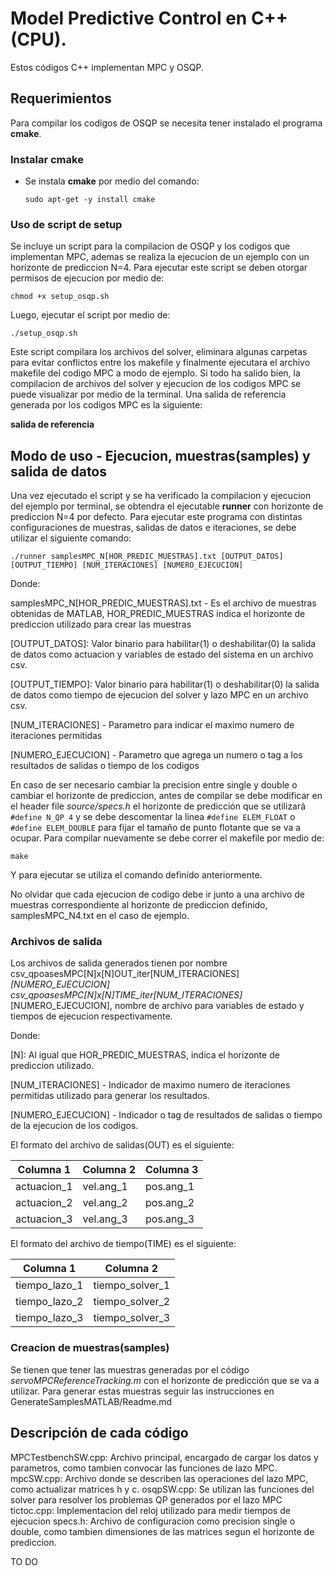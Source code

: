 # Model Predictive Control en C++ (CPU). 

Estos códigos C++ implementan MPC y OSQP.

## Requerimientos

Para compilar los codigos de OSQP se necesita tener instalado el programa **cmake**.

### Instalar cmake

- Se instala **cmake** por medio del comando:

  `sudo apt-get -y install cmake`
  
### Uso de script de setup

Se incluye un script para la compilacion de OSQP y los codigos que implementan MPC, ademas se realiza la ejecucion de un ejemplo con un horizonte de prediccion N=4. Para ejecutar este script se deben otorgar permisos de ejecucion por medio de:

  `chmod +x setup_osqp.sh`
  
Luego, ejecutar el script por medio de:

  `./setup_osqp.sh`

Este script compilara los archivos del solver, eliminara algunas carpetas para evitar conflictos entre los makefile y finalmente ejecutara el archivo makefile del codigo MPC a modo de ejemplo. Si todo ha salido bien, la compilacion de archivos del solver y ejecucion de los codigos MPC se puede visualizar por medio de la terminal. Una salida de referencia generada por los codigos MPC es la siguiente:

**salida de referencia**

## Modo de uso - Ejecucion, muestras(samples) y salida de datos

Una vez ejecutado el script y se ha verificado la compilacion y ejecucion del ejemplo por terminal, se obtendra el ejecutable **runner** con horizonte de prediccion N=4 por defecto. Para ejecutar este programa con distintas configuraciones de muestras, salidas de datos e iteraciones, se debe utilizar el siguiente comando:

`./runner samplesMPC_N[HOR_PREDIC_MUESTRAS].txt [OUTPUT_DATOS] [OUTPUT_TIEMPO] [NUM_ITERACIONES] [NUMERO_EJECUCION]`

Donde:

samplesMPC_N[HOR_PREDIC_MUESTRAS].txt - Es el archivo de muestras obtenidas de MATLAB, HOR_PREDIC_MUESTRAS indica el horizonte de prediccion utilizado para crear las muestras

[OUTPUT_DATOS]: Valor binario para habilitar(1) o deshabilitar(0) la salida de datos como actuacion y variables de estado del sistema en un archivo csv.

[OUTPUT_TIEMPO]: Valor binario para habilitar(1) o deshabilitar(0) la salida de datos como tiempo de ejecucion del solver y lazo MPC en un archivo csv.

[NUM_ITERACIONES] - Parametro para indicar el maximo numero de iteraciones permitidas

[NUMERO_EJECUCION] - Parametro que agrega un numero o tag a los resultados de salidas o tiempo de los codigos

En caso de ser necesario cambiar la precision entre single y double o cambiar el horizonte de prediccion, antes de compilar se debe modificar en el header file *source/specs.h* el horizonte de predicción que se utilizará `#define N_QP 4` y se debe descomentar la linea `#define ELEM_FLOAT` o `#define ELEM_DOUBLE` para fijar el tamaño de punto flotante que se va a ocupar. Para compilar nuevamente se debe correr el makefile por medio de:

 `make`
 
Y para ejecutar se utiliza el comando definido anteriormente.
 
No olvidar que cada ejecucion de codigo debe ir junto a una archivo de muestras correspondiente al horizonte de prediccion definido, samplesMPC_N4.txt en el caso de ejemplo.

### Archivos de salida

Los archivos de salida generados tienen por nombre csv_qpoasesMPC[N]x[N]OUT_iter[NUM_ITERACIONES]_[NUMERO_EJECUCION]
 csv_qpoasesMPC[N]x[N]TIME_iter[NUM_ITERACIONES]_[NUMERO_EJECUCION], nombre de archivo para variables de estado y tiempos de ejecucion respectivamente.
 
Donde: 

[N]: Al igual que HOR_PREDIC_MUESTRAS, indica el horizonte de prediccion utilizado.

[NUM_ITERACIONES] - Indicador de maximo numero de iteraciones permitidas utilizado para generar los resultados.

[NUMERO_EJECUCION] - Indicador o tag de resultados de salidas o tiempo de la ejecucion de los codigos.

El formato del archivo de salidas(OUT) es el siguiente:

| Columna 1 | Columna 2 | Columna 3 |
| ------------- | ------------- | ------------- |
| actuacion_1  | vel.ang_1  | pos.ang_1 |
| actuacion_2  | vel.ang_2  | pos.ang_2 |
| actuacion_3  | vel.ang_3  | pos.ang_3 |

El formato del archivo de tiempo(TIME) es el siguiente:

| Columna 1 | Columna 2 |
| ------------- | ------------- |
| tiempo_lazo_1  | tiempo_solver_1  |
| tiempo_lazo_2  | tiempo_solver_2  |
| tiempo_lazo_3  | tiempo_solver_3  |

### Creacion de muestras(samples)

Se tienen que tener las muestras generadas por el código *servoMPCReferenceTracking.m* con el horizonte de predicción que se va a utilizar. Para generar estas muestras seguir las instrucciones en GenerateSamplesMATLAB/Readme.md

## Descripción de cada código

MPCTestbenchSW.cpp: Archivo principal, encargado de cargar los datos y parametros, como tambien convocar las funciones de lazo MPC.
mpcSW.cpp: Archivo donde se describen las operaciones del lazo MPC, como actualizar matrices h y c.
osqpSW.cpp: Se utilizan las funciones del solver para resolver los problemas QP generados por el lazo MPC
tictoc.cpp: Implementacion del reloj utilizado para medir tiempos de ejecucion
specs.h: Archivo de configuracion como precision single o double, como tambien dimensiones de las matrices segun el horizonte de prediccion.

TO DO
<!---
+ *ABcal.m*
  - Calcula las matrices Acal y Bcal.
+ *cgrad.m*
  - Implementación 'Conjugate Gradient' para resolver sistemas de ecuaciones lineales.
+ *controlMPC.m*
  - Implementación de 'Model Predictive Control' para controlar un proceso.
+ *myChol.m*
  - Implementación 'Cholesky Decomposition' para resolver sistemas de ecuaciones lineales.
+ *myMinres.m*
  - Implementación 'Minimal Residual Method' para resolver sistemas de ecuaciones lineales.
+ *pdip.m*
  - Implementación de 'Primal Dual Interior Point' para resolver problemas de programación quadrática (QP).
+ *servoMPCReferenceTracking.m*
  - Código que simula el funcionamiento y control de un servo motor utilizando MPC.
+ *setup_mpc.m* 
  - Configuración inicial de MPC.
+ *stationaryStateValues* 
   - Calcula los valores en estado estacionario para las variables *x* y *u*.
+ *writeLSSamples.m* 
  - Genera un archivo .txt con las entradas y salidas esperadas para linear solvers.
+ *writeMPCSamples.m* 
  - Genera un archivo .txt con las entradas y salidas esperadas para PDIP.
+ *writePDIPSamples.m*
  - Genera un archivo .txt con las entradas y salidas esperadas para MPC.}

-->
